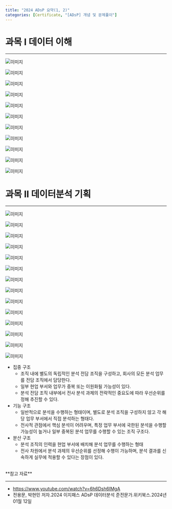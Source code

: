 ```yaml
---
title: "2024 ADsP 요약(1, 2)"
categories: [Certificate, "[ADsP] 개념 및 문제풀이"]
---
```


# 과목 I 데이터 이해

---

![이미지](/assets/img/exam/adsp/overview/subject1_and_2/1.png)

![이미지](/assets/img/exam/adsp/overview/subject1_and_2/2.png)

![이미지](/assets/img/exam/adsp/overview/subject1_and_2/3.png)

![이미지](/assets/img/exam/adsp/overview/subject1_and_2/4.png)

![이미지](/assets/img/exam/adsp/overview/subject1_and_2/5.png)

![이미지](/assets/img/exam/adsp/overview/subject1_and_2/6.png)

![이미지](/assets/img/exam/adsp/overview/subject1_and_2/7.png)

![이미지](/assets/img/exam/adsp/overview/subject1_and_2/8.png)

![이미지](/assets/img/exam/adsp/overview/subject1_and_2/9.png)

![이미지](/assets/img/exam/adsp/overview/subject1_and_2/10.png)

![이미지](/assets/img/exam/adsp/overview/subject1_and_2/11.png)

# 과목 II 데이터분석 기획

---

![이미지](/assets/img/exam/adsp/overview/subject1_and_2/12.png)

![이미지](/assets/img/exam/adsp/overview/subject1_and_2/13.png)

![이미지](/assets/img/exam/adsp/overview/subject1_and_2/14.png)

![이미지](/assets/img/exam/adsp/overview/subject1_and_2/15.png)

![이미지](/assets/img/exam/adsp/overview/subject1_and_2/16.png)

![이미지](/assets/img/exam/adsp/overview/subject1_and_2/17.png)

![이미지](/assets/img/exam/adsp/overview/subject1_and_2/18.png)

![이미지](/assets/img/exam/adsp/overview/subject1_and_2/19.png)

![이미지](/assets/img/exam/adsp/overview/subject1_and_2/20.png)

![이미지](/assets/img/exam/adsp/overview/subject1_and_2/21.png)

![이미지](/assets/img/exam/adsp/overview/subject1_and_2/22.png)

![이미지](/assets/img/exam/adsp/overview/subject1_and_2/23.png)

![이미지](/assets/img/exam/adsp/overview/subject1_and_2/24.png)
	
![이미지](/assets/img/exam/adsp/overview/subject1_and_2/25.png)

- 집중 구조
    - 조직 내에 별도의 독립적인 분석 전담 조직을 구성하고, 회사의 모든 분석 업무를 전담 조직에서 담당한다.
    - 일부 현업 부서와 업무가 중복 또는 이원화될 가능성이 있다.
    - 분석 전담 조직 내부에서 전사 분석 과제의 전략적인 중요도에 따라 우선순위를 정해 추진할 수 있다.
- 기능 구조
    - 일반적으로 분석을 수행하는 형태이며, 별도로 분석 조직을 구성하지 않고 각 해당 업무 부서에서 직접 분석하는 형태다.
    - 전사적 관점에서 핵심 분석이 어려우며, 특정 업무 부서에 국한된 분석을 수행할 가능성이 높거나 일부 중복된 분석 업무를 수행할 수 있는 조직 구조다.
- 분산 구조
    - 분석 조직의 인력을 현업 부서에 배치해 분석 업무를 수행하는 형태
    - 전사 차원에서 분석 과제의 우선순위를 선정해 수행이 가능하며, 분석 결과를 신속하게 실무에 적용할 수 있다는 장점이 있다.


<br>
**참고 자료**

---

- <https://www.youtube.com/watch?v=6h6Dsh6IMgA>
- 전용문, 박현민 저자.2024 이지패스 ADsP 데이터분석 준전문가.위키북스.2024년 01월 12일